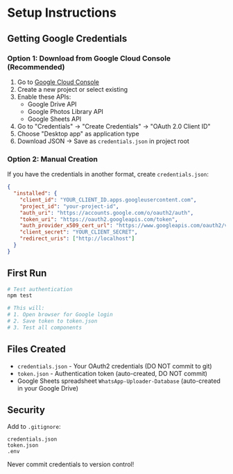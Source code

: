 # Setup Instructions

## Getting Google Credentials

### Option 1: Download from Google Cloud Console (Recommended)

1. Go to [Google Cloud Console](https://console.cloud.google.com/)
2. Create a new project or select existing
3. Enable these APIs:
   - Google Drive API
   - Google Photos Library API  
   - Google Sheets API
4. Go to "Credentials" → "Create Credentials" → "OAuth 2.0 Client ID"
5. Choose "Desktop app" as application type
6. Download JSON → Save as `credentials.json` in project root

### Option 2: Manual Creation

If you have the credentials in another format, create `credentials.json`:

```json
{
  "installed": {
    "client_id": "YOUR_CLIENT_ID.apps.googleusercontent.com",
    "project_id": "your-project-id",
    "auth_uri": "https://accounts.google.com/o/oauth2/auth",
    "token_uri": "https://oauth2.googleapis.com/token",
    "auth_provider_x509_cert_url": "https://www.googleapis.com/oauth2/v1/certs",
    "client_secret": "YOUR_CLIENT_SECRET",
    "redirect_uris": ["http://localhost"]
  }
}
```

## First Run

```bash
# Test authentication
npm test

# This will:
# 1. Open browser for Google login
# 2. Save token to token.json
# 3. Test all components
```

## Files Created

- `credentials.json` - Your OAuth2 credentials (DO NOT commit to git)
- `token.json` - Authentication token (auto-created, DO NOT commit)
- Google Sheets spreadsheet `WhatsApp-Uploader-Database` (auto-created in your Google Drive)

## Security

Add to `.gitignore`:
```
credentials.json
token.json
.env
```

Never commit credentials to version control!
